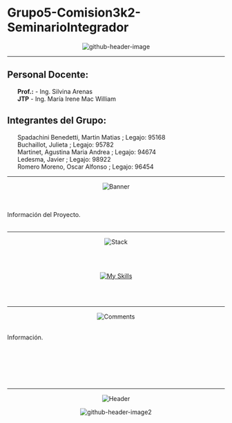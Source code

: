 # Grupo5-Comision3k2-SeminarioIntegrador

<section align="center">

![github-header-image](https://github.com/user-attachments/assets/521b6482-fabe-46fd-8e6d-ee82ba722c54)
  
</section>



<hr>

<h2><b>Personal Docente: </b></h2>
<ul style="list-style-type: none;">
  <li><b>Prof.:</b> - Ing. Silvina Arenas</li>
  <li><b>JTP</b> - Ing. María Irene Mac William</li>
</ul>

<h2><b>Integrantes del Grupo: </b></h2>
<ul style="list-style-type: none;">
  <li>Spadachini Benedetti, Martin Matias ; Legajo: 95168</li>
  <li>Buchaillot, Julieta ; Legajo: 95782</li>
  <li>Martinet, Agustina Maria Andrea ; Legajo: 94674</li>
  <li>Ledesma, Javier ; Legajo: 98922</li>
  <li>Romero Moreno, Oscar Alfonso ; Legajo: 96454</li>
</ul>

<hr>

</section>

<section align="justify">

<div align="center">
  
  ![Banner](./images/🍷 BonVino🍾.png)
  
</div>


<br></br>
Información del Proyecto.
<br></br>

<hr>
</section>

<section align="center">


![Stack](./images/⚙️_Tecnologías_Implementadas_🤓.png)

<br></br>


[![My Skills](https://skillicons.dev/icons?i=java,git&theme=light)](https://skillicons.dev)


<br></br>
</section>

<hr>

<section align="center">

![Comments](./images/👩🏻_💻_Comentarios_sobrelo_trabajado👨🏻_💻.png)
<br></br>

<div align="justify">

Información.

<br></br>

</div>
<br></br>

<hr>

![Header](./images/github-ppai-bonvino-header.png)


</section>


<section align="center">


![github-header-image2](https://github.com/user-attachments/assets/fee816a5-b4cf-4560-8913-c25def557f7e)

</section>

